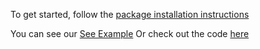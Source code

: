 To get started, follow the [package installation instructions](https://pub.dev/packages/expansion_tile_group/install) 

You can see our [See Example](https://congthanhng.github.io/ExpansionTileGroupExample/)
Or check out the code [here](https://github.com/congthanhng/Expansion-Tile-Group/blob/release/1.2.7/example/lib/main.dart)